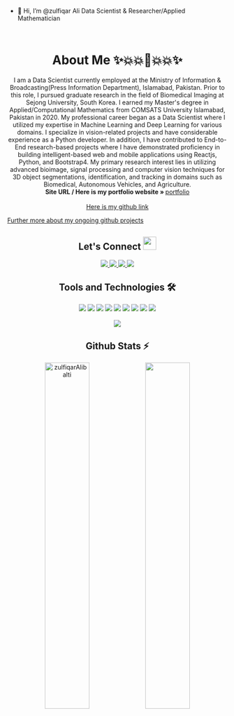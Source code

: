 - 👋 Hi, I’m @zulfiqar Ali Data Scientist & Researcher/Applied Mathematician

<!-- PROJECT LOGO -->
<br />
<p align="center">
  <h1 align="center">About Me ✨💥💥🌟💥💥✨</h1>

  <p align="center">
    I am a Data Scientist currently employed at the Ministry of Information & Broadcasting(Press Information Department), Islamabad, Pakistan. Prior to this role, I pursued graduate research in the field of Biomedical Imaging at Sejong University, South Korea. I earned my Master's degree in Applied/Computational Mathematics from COMSATS University Islamabad, Pakistan in 2020. My professional career began as a Data Scientist where I utilized my expertise in Machine Learning and Deep Learning for various domains. I specialize in vision-related projects and have considerable experience as a Python developer. In addition, I have contributed to End-to-End research-based projects where I have demonstrated proficiency in building intelligent-based web and mobile applications using Reactjs, Python, and Bootstrap4. My primary research interest lies in utilizing advanced bioimage, signal processing and computer vision techniques for 3D object segmentations, identification, and tracking in domains such as Biomedical, Autonomous Vehicles, and Agriculture.
    <br />
    <strong>Site URL / Here is my portfolio website » </strong>
    <a href="https://zulfiqarali.vercel.app/">portfolio</a>
    <br />
    <br />
    <a href="https://github.com/zulfiqarAlibalti">Here is my github link</a>
  </p>
</p>
 <a href="https://zulfiqarali.vercel.app/">Further more about my ongoing github projects</a>
 
<!--  [![Zulfiqar's GitHub stats](https://github-readme-stats.vercel.app/api?username=zulfiqarAlibalti&hide=contribs,prs&count_private=true&show_icons=true&theme=radical
)](https://github.com/zulfiqarAlibalti/github-readme-stats)

[![Top Langs](https://github-readme-stats.vercel.app/api/top-langs/?username=zulfiqarAlibalti)](https://github.com/zulfiqarAlibalti/github-readme-stats) -->
<h2 align="center"> Let's Connect <img src="https://media.giphy.com/media/jOz35yxbuhvVQDKrce/giphy.gif" height="30px" width="30px"></h2>

<div align="center">
      <a href="https://www.linkedin.com/in/zulfiqar-ali592/">
        <img src="https://img.shields.io/badge/LinkedIn-0077B5?style=for-the-badge&logo=linkedin&logoColor=white">
      </a>
      <a href="https://github.com/zulfiqarAlibalti">
        <img src="https://img.shields.io/badge/GitHub-100000?style=for-the-badge&logo=github&logoColor=white">
      </a>
      <a href="mailto:zulfiqarcomsats@gmail.com">
        <img src="https://img.shields.io/badge/Gmail-D14836?style=for-the-badge&logo=gmail&logoColor=white">
      </a>
      <a href="https://www.instagram.com/zulfibalti96/?hl=en">
        <img src="https://img.shields.io/badge/Instagram-E4405F?style=for-the-badge&logo=instagram&logoColor=white">
      </a>
  <h2 align="center">Tools and Technologies 🛠</h2>
<div align="center">
  <img src="https://img.shields.io/badge/Python-3776AB?style=for-the-badge&logo=python&logoColor=white" />
  <img src="https://img.shields.io/badge/Django-092E20?style=for-the-badge&logo=django&logoColor=white" />
  <img src = "https://img.shields.io/badge/TensorFlow-FF6F00?style=for-the-badge&logo=tensorflow&logoColor=white"/>
  <img src="https://img.shields.io/badge/React-20232A?style=for-the-badge&logo=react&logoColor=61DAFB" />
  <img src="https://img.shields.io/badge/TypeScript-007ACC?style=for-the-badge&logo=typescript&logoColor=white" />
  <img src = "https://img.shields.io/badge/MySQL-005C84?style=for-the-badge&logo=mysql&logoColor=white"/>
  <img src="https://img.shields.io/badge/Amazon_AWS-FF9900?style=for-the-badge&logo=amazonaws&logoColor=white" />
  <img src = "https://img.shields.io/badge/Tableau-E97627?style=for-the-badge&logo=Tableau&logoColor=white"/>
  <img src = "https://img.shields.io/badge/Flask-000000?style=for-the-badge&logo=flask&logoColor=white"/>
  
<br>
<br>
  <img align="center" src="https://github-readme-stats.vercel.app/api/top-langs/?username=zulfiqarAlibalti&theme=dark&layout=compact&langs_count=20&hide_title=true"/>
</div>

<!-- Github Stats Section -->
<h2 align="center">Github Stats ⚡</h2>
<p align=center>
  <div align=center>
      <img align="center" width="45%" src="https://github-readme-streak-stats.herokuapp.com/?user=zulfiqarAlibalti&theme=react&border=61dafb&hide_border=true" alt="zulfiqarAlibalti" />
      <img align="center" width="45%" src="https://github-readme-stats.vercel.app/api?username=zulfiqarAlibalti&show_icons=true&theme=radical&border_color=61dafb&hide_border=true" />
  </div>
</p>
</div>

